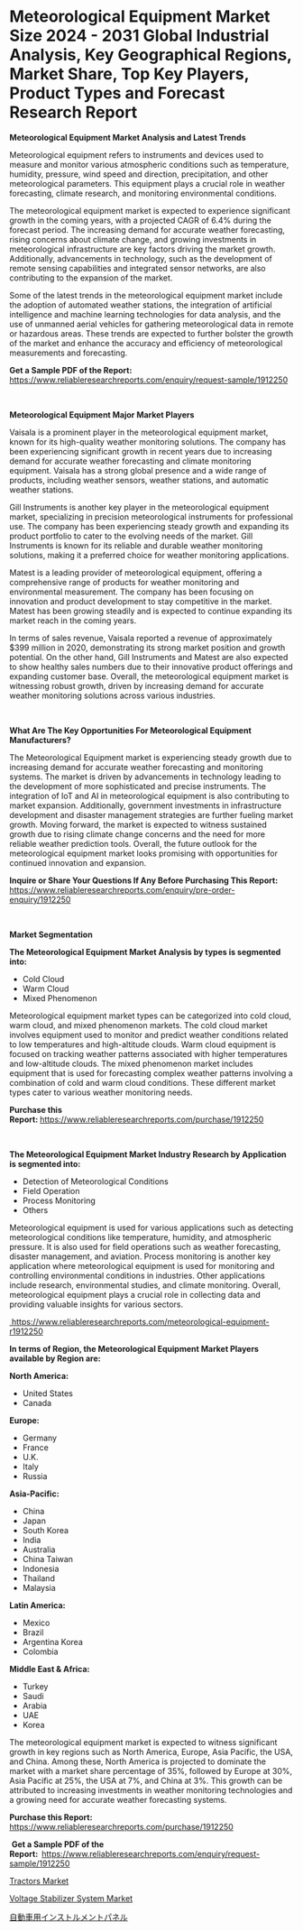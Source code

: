 <p><h1>Meteorological Equipment Market Size 2024 - 2031 Global Industrial Analysis, Key Geographical Regions, Market Share, Top Key Players, Product Types and Forecast Research Report</h1></p><p><strong>Meteorological Equipment Market Analysis and Latest Trends</strong></p>
<p><p>Meteorological equipment refers to instruments and devices used to measure and monitor various atmospheric conditions such as temperature, humidity, pressure, wind speed and direction, precipitation, and other meteorological parameters. This equipment plays a crucial role in weather forecasting, climate research, and monitoring environmental conditions.</p><p>The meteorological equipment market is expected to experience significant growth in the coming years, with a projected CAGR of 6.4% during the forecast period. The increasing demand for accurate weather forecasting, rising concerns about climate change, and growing investments in meteorological infrastructure are key factors driving the market growth. Additionally, advancements in technology, such as the development of remote sensing capabilities and integrated sensor networks, are also contributing to the expansion of the market.</p><p>Some of the latest trends in the meteorological equipment market include the adoption of automated weather stations, the integration of artificial intelligence and machine learning technologies for data analysis, and the use of unmanned aerial vehicles for gathering meteorological data in remote or hazardous areas. These trends are expected to further bolster the growth of the market and enhance the accuracy and efficiency of meteorological measurements and forecasting.</p></p>
<p><strong>Get a Sample PDF of the Report:&nbsp;</strong> <a href="https://www.reliableresearchreports.com/enquiry/request-sample/1912250">https://www.reliableresearchreports.com/enquiry/request-sample/1912250</a></p>
<p>&nbsp;</p>
<p><strong>Meteorological Equipment Major Market Players</strong></p>
<p><p>Vaisala is a prominent player in the meteorological equipment market, known for its high-quality weather monitoring solutions. The company has been experiencing significant growth in recent years due to increasing demand for accurate weather forecasting and climate monitoring equipment. Vaisala has a strong global presence and a wide range of products, including weather sensors, weather stations, and automatic weather stations.</p><p>Gill Instruments is another key player in the meteorological equipment market, specializing in precision meteorological instruments for professional use. The company has been experiencing steady growth and expanding its product portfolio to cater to the evolving needs of the market. Gill Instruments is known for its reliable and durable weather monitoring solutions, making it a preferred choice for weather monitoring applications.</p><p>Matest is a leading provider of meteorological equipment, offering a comprehensive range of products for weather monitoring and environmental measurement. The company has been focusing on innovation and product development to stay competitive in the market. Matest has been growing steadily and is expected to continue expanding its market reach in the coming years.</p><p>In terms of sales revenue, Vaisala reported a revenue of approximately $399 million in 2020, demonstrating its strong market position and growth potential. On the other hand, Gill Instruments and Matest are also expected to show healthy sales numbers due to their innovative product offerings and expanding customer base. Overall, the meteorological equipment market is witnessing robust growth, driven by increasing demand for accurate weather monitoring solutions across various industries.</p></p>
<p>&nbsp;</p>
<p><strong>What Are The Key Opportunities For Meteorological Equipment Manufacturers?</strong></p>
<p><p>The Meteorological Equipment market is experiencing steady growth due to increasing demand for accurate weather forecasting and monitoring systems. The market is driven by advancements in technology leading to the development of more sophisticated and precise instruments. The integration of IoT and AI in meteorological equipment is also contributing to market expansion. Additionally, government investments in infrastructure development and disaster management strategies are further fueling market growth. Moving forward, the market is expected to witness sustained growth due to rising climate change concerns and the need for more reliable weather prediction tools. Overall, the future outlook for the meteorological equipment market looks promising with opportunities for continued innovation and expansion.</p></p>
<p><strong>Inquire or Share Your Questions If Any Before Purchasing This Report:</strong> <a href="https://www.reliableresearchreports.com/enquiry/pre-order-enquiry/1912250">https://www.reliableresearchreports.com/enquiry/pre-order-enquiry/1912250</a></p>
<p>&nbsp;</p>
<p><strong>Market Segmentation</strong></p>
<p><strong>The Meteorological Equipment Market Analysis by types is segmented into:</strong></p>
<p><ul><li>Cold Cloud</li><li>Warm Cloud</li><li>Mixed Phenomenon</li></ul></p>
<p><p>Meteorological equipment market types can be categorized into cold cloud, warm cloud, and mixed phenomenon markets. The cold cloud market involves equipment used to monitor and predict weather conditions related to low temperatures and high-altitude clouds. Warm cloud equipment is focused on tracking weather patterns associated with higher temperatures and low-altitude clouds. The mixed phenomenon market includes equipment that is used for forecasting complex weather patterns involving a combination of cold and warm cloud conditions. These different market types cater to various weather monitoring needs.</p></p>
<p><strong>Purchase this Report:&nbsp;</strong><a href="https://www.reliableresearchreports.com/purchase/1912250">https://www.reliableresearchreports.com/purchase/1912250</a></p>
<p>&nbsp;</p>
<p><strong>The Meteorological Equipment Market Industry Research by Application is segmented into:</strong></p>
<p><ul><li>Detection of Meteorological Conditions</li><li>Field Operation</li><li>Process Monitoring</li><li>Others</li></ul></p>
<p><p>Meteorological equipment is used for various applications such as detecting meteorological conditions like temperature, humidity, and atmospheric pressure. It is also used for field operations such as weather forecasting, disaster management, and aviation. Process monitoring is another key application where meteorological equipment is used for monitoring and controlling environmental conditions in industries. Other applications include research, environmental studies, and climate monitoring. Overall, meteorological equipment plays a crucial role in collecting data and providing valuable insights for various sectors.</p></p>
<p><a href="https://www.reliableresearchreports.com/meteorological-equipment-r1912250">&nbsp;https://www.reliableresearchreports.com/meteorological-equipment-r1912250</a></p>
<p><strong>In terms of Region, the Meteorological Equipment Market Players available by Region are:</strong></p>
<p>
    <p> <strong> North America: </strong>
        <ul>
            <li>United States</li>
            <li>Canada</li>
        </ul>
        </p> 
    <p> <strong> Europe: </strong>
        <ul>
            <li>Germany</li>
            <li>France</li>
            <li>U.K.</li>
            <li>Italy</li>
            <li>Russia</li>
        </ul>
        </p> 
    <p> <strong> Asia-Pacific: </strong>
        <ul>
            <li>China</li>
            <li>Japan</li>
            <li>South Korea</li>
            <li>India</li>
            <li>Australia</li>
            <li>China Taiwan</li>
            <li>Indonesia</li>
            <li>Thailand</li>
            <li>Malaysia</li>
        </ul>
        </p> 
    <p> <strong> Latin America: </strong>
        <ul>
            <li>Mexico</li>
            <li>Brazil</li>
            <li>Argentina Korea</li>
            <li>Colombia</li>
        </ul>
        </p> 
    <p> <strong> Middle East & Africa: </strong>
        <ul>
            <li>Turkey</li>
            <li>Saudi</li>
            <li>Arabia</li>
            <li>UAE</li>
            <li>Korea</li>
        </ul>
    </p>
    </p>
<p><p>The meteorological equipment market is expected to witness significant growth in key regions such as North America, Europe, Asia Pacific, the USA, and China. Among these, North America is projected to dominate the market with a market share percentage of 35%, followed by Europe at 30%, Asia Pacific at 25%, the USA at 7%, and China at 3%. This growth can be attributed to increasing investments in weather monitoring technologies and a growing need for accurate weather forecasting systems.</p></p>
<p><strong>Purchase this Report: </strong><a href="https://www.reliableresearchreports.com/purchase/1912250">https://www.reliableresearchreports.com/purchase/1912250</a></p>
<p>&nbsp;<strong>Get a Sample PDF of the Report:&nbsp;&nbsp;</strong><a href="https://www.reliableresearchreports.com/enquiry/request-sample/1912250">https://www.reliableresearchreports.com/enquiry/request-sample/1912250</a></p>
<p><strong></strong></p>
<p><p><a href="https://github.com/nathandecarvalho/Market-Research-Report-List-2/blob/main/tractors-market.md">Tractors Market</a></p><p><a href="https://github.com/kosella/Market-Research-Report-List-2/blob/main/voltage-stabilizer-system-market.md">Voltage Stabilizer System Market</a></p><p><a href="https://medium.com/@jacksonwiza1924/%E8%87%AA%E5%8B%95%E8%BB%8A%E3%81%AE%E8%A8%88%E5%99%A8%E3%83%91%E3%83%8D%E3%83%AB%E5%B8%82%E5%A0%B4-2031%E5%B9%B4%E3%81%BE%E3%81%A7%E3%81%AE%E6%88%90%E5%8A%9F%E3%81%99%E3%82%8B%E3%83%93%E3%82%B8%E3%83%8D%E3%82%B9%E6%88%A6%E7%95%A5%E3%81%AE%E9%8D%B5%E3%82%92%E4%BA%88%E6%B8%AC-e86f7a47f65b">自動車用インストルメントパネル</a></p></p>